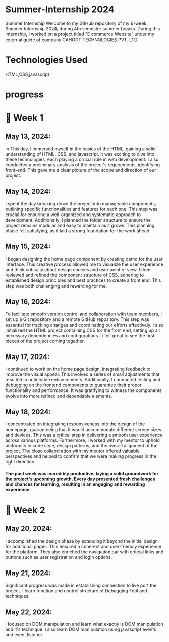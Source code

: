 # Summer-Internship 2024
Summer Internship 
Welcome to my GitHub repository of my 6-week Summer Internship 2024, during 4th semester summer breaks. During this internship, I worked on a project titled "E commerce Website" under my external guide of company CAHOOT TECHNOLOGIES PVT. LTD.
# Technologies Used
HTML,CSS,javascript
# progress
# 📅 Week 1
## May 13, 2024:
in This day, I immersed myself in the basics of the HTML, gaining a solid understanding of HTML, CSS, and javascript. It was exciting to dive into these technologies, each playing a crucial role in web development. I also conducted a preliminary analysis of the project's requirements, identifying front-end. This gave me a clear picture of the scope and direction of our project.
## May 14, 2024:
I spent the day breaking down the project into manageable components, outlining specific functionalities and features for each one. This step was crucial for ensuring a well-organized and systematic approach to development. Additionally, I planned the folder structure to ensure the project remains modular and easy to maintain as it grows. This planning phase felt satisfying, as it laid a strong foundation for the work ahead.
## May 15, 2024:
I began designing the home page component by creating demo for the user interface. This creative process allowed me to visualize the user experience and think critically about design choices and user point of view. I then reviewed and refined the component structure of CSS, adhering to established design principles and best practices to create a front end. This step was both challenging and rewarding for me.
## May 16, 2024:
To facilitate smooth version control and collaboration with team members, I set up a Git repository and a remote GitHub repository. This step was essential for tracking changes and coordinating our efforts effectively. I also initialized the HTML project containing CSS for the front end, setting up all necessary dependencies and configurations. It felt great to see the first pieces of the project coming together.
## May 17, 2024:
I continued to work on the home page design, integrating feedback to improve the visual appeal. This involved a series of small adjustments that resulted in noticeable enhancements. Additionally, I conducted testing and debugging on the frontend components to guarantee their proper functionality and performance. It was gratifying to witness the components evolve into more refined and dependable elements.
## May 18, 2024:
I concentrated on integrating responsiveness into the design of the homepage, guaranteeing that it would accommodate different screen sizes and devices. This was a critical step in delivering a smooth user experience across various platforms. Furthermore, I worked with my mentor to uphold uniformity in code style, design patterns, and the overall alignment of the project. The close collaboration with my mentor offered valuable perspectives and helped to confirm that we were making progress in the right direction.
#### The past week was incredibly productive, laying a solid groundwork for the project's upcoming growth. Every day presented fresh challenges and chances for learning, resulting in an engaging and rewarding experience.
# 📅 Week 2
## May 20, 2024:
I accomplished the design phase by extending it beyond the initial design for additional pages. This ensured a coherent and user-friendly experience for the platform. They also enriched the navigation bar with critical links and buttons such as user registration and login options.
## May 21, 2024:
Significant progress was made in establishing connection to live port the project. i learn function and control structure of Debugging Tool and techniques.
## May 22, 2024:
i focused on DOM manipulation and learn what exactly is DOM manipulation and it's technique. i also learn DOM manipulation using javascript events and event listener.
